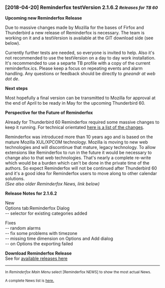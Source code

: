 ### [2018-04-20] Reminderfox testVersion 2.1.6.2 <small>  _Releases for TB 60_</small>

__Upcoming new Reminderfox Release__

Due to massive changes made by Mozilla for the bases of Firfox and Thunderbird a new release of Reminderfox is necessary. The team is working on it and a testVersion is available at the GIT download side (see below).

Currently further tests are needed, so everyone is invited to help. Also it's not recommended to use the testVersion on a day to day work installation. It's recommended to use a separte TB profile with a copy of the current reminderfox.ics. Please keep a focus on repeating events and alarm handling. Any questions or feedback should be directly to *gneandr at web dot de*.

__Next steps__

Most hopefully a final version can be transmitted to Mozilla for approval at the end of April to be ready in May for the upcoming Thunderbird 60.

__Perspective for the Future of Reminderfox__

Already for Thunderbird 60 Reminderfox required some massive changes to keep it running. For technical orientated [here is a list of the changes](https://wiki.mozilla.org/Thunderbird/Add-ons_Guide_57).

Reminderfox was introduced more than 10 years ago and is based on the mature Mozilla XUL/XPCOM technology. Mozilla is moving to new web technologies and will discontinue that mature, legacy technology. To allow extensions like Reminderfox to run in the future it would be necessary to change also to that web technologies. That's nearly a complete re-write which would be a burden which can't be done in the private time of the authors. So expect Reminderfox will not be continued after Thunderbird 60 and it's a good idea for Reminderfox users to move along to other calendar solutions.      
*(See also older Reminderfox News, link below)* 



__Release Notes for 2.1.6.2__

New    
Options tab:Reminderfox Dialog   
 -- selector for existing categories added   

Fixes   
 -- random alarms   
 -- fix some problems with timezone   
 -- missing time dimension on Options and Add dialog   
 -- on Options the exporting failed   


    
__Download Reminderfox Release__     
See for [available releases here](https://github.com/neandr/reminderfox/releases)


----
<small>In _Reminderfox Main Menu_ select [Reminderfox NEWS] to show the most actual News. </small>

<small>A complete News list is [here.](https://github.com/neandr/reminderfox/tree/master/docs) </small>

<!-- ReText used as a simple but powerful editor for Markdown - see https://github.com/retext-project/retext  -->
